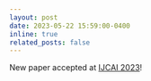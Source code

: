 ```yaml
---
layout: post
date: 2023-05-22 15:59:00-0400
inline: true
related_posts: false
---
```


New paper accepted at <a href='https://www.ijcai.org/proceedings/2023/659'>IJCAI 2023</a>!




